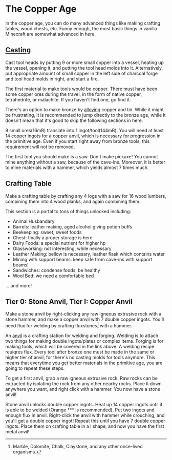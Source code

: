 # The Copper Age
In the copper age, you can do many advanced things like making crafting tables, wood chests, etc. Funny enough, the most basic things in vanilla Minecraft are somewhat advanced in here.

## [Casting](../../in-depth-topics/tfc-basics/20250308173354.md#casting)
Cast tool heads by putting 9 or more small copper into a vessel, heating up the vessel, opening it, and putting the tool head molds into it. Alternatively, put appropriate amount of small copper in the left side of charcoal forge and tool head molds in right, and start a fire.

The first material to make tools would be copper. There must have been some copper ores during the travel, in the form of native copper, tetrahedrite, or malachite. If you haven't find one, go find it.

There's an option to make bronze by [alloying](./20250310171342.md#alloying-bronze) copper and tin. While it might be frustrating, it is recommended to jump directly to the bronze age, while it doesn't mean that it's good to skip the following sections in here.

9 small ores(16mB) translate into 1 ingot/tool(144mB). You will need at least 14 copper ingots for a copper anvil, which is necessary for progression in the primitive age. Even if you start right away from bronze tools, this requirement will not be removed.

The first tool you should make is a saw. Don't make pickaxe! You cannot mine anything without a saw, because of the cave-ins. Moreover, it is better to mine materials with a hammer, which yields almost 7 times much.

## Crafting Table
Make a crafting table by crafting any 4 logs with a saw for 16 wood lumbers, combining them into 4 wood planks, and again combining them.

This section is a portal to tons of things unlocked including:
* Animal Husbandary
* Barrels: leather making, aged alcohol giving potion buffs
* Beekeeping: sweet, sweet foods
* Chest: finally a proper storage is here
* Dairy Foods: a special nutrient for higher hp
* Glassworking: not interesting, while necessary
* Leather Making: bellow is necessary, leather flask which contains water
* Mining with support beams: keep safe from cave-ins with support beams!
* Sandwiches: condense foods, be healthy
* Wool Bed: we need a comfortable bed

... and more!

## Tier 0: Stone Anvil, Tier I: Copper Anvil
Make a stone anvil by right-clicking any raw igneous extrusive rock with a stone hammer, and make a copper anvil with 7 double copper ingots. You'll need flux for welding by crafting fluxstones[^1] with a hammer.

An [anvil](../../in-depth-topics/primitive-age/20250310130131.md) is a crafting station for welding and forging. Welding is to attach two things for making double ingots/plates or complex items. Forging is for making tools, which will be covered in the link above. A welding recipe reuiqres flux. Every tool after bronze one must be made in the same or higher tier of anvil, for there's no casting molds for tools anymore. This means that everytime you get better materials in the primitive age, you are going to repeat these steps.

To get a first anvil, grab a raw igneous extrusive rock. Raw rocks can be extracted by isolating the rock from any other nearby rocks. Place it down anywhere you want, and right click with a hammer. You now have a stone anvil!

Stone anvil unlocks double copper ingots. Heat up 14 copper ingots until it is able to be welded (Orange *** is recommended). Put two ingots and enough flux in anvil. Right-click the anvil with hammer while crouching, and you'll get a double copper ingot! Repeat this until you have 7 double copper ingots. Place them on crafting table in a I shape, and now you have the first metal anvil!

[^1]: Marble, Dolomite, Chalk, Claystone, and any other once-lived organisms.
